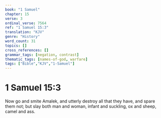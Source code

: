 ```yaml
---
book: "1 Samuel"
chapter: 15
verse: 3
ordinal_verse: 7564
ref: "1 Samuel 15:3"
translation: "KJV"
genre: "History"
word_count: 31
topics: []
cross_references: []
grammar_tags: [negation, contrast]
thematic_tags: [names-of-god, warfare]
tags: ["Bible","KJV","1-Samuel"]
---
```


# 1 Samuel 15:3

Now go and smite Amalek, and utterly destroy all that they have, and spare them not; but slay both man and woman, infant and suckling, ox and sheep, camel and ass.
